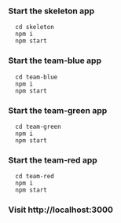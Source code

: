 ### Start the skeleton app
```
  cd skeleton
  npm i
  npm start
```

### Start the team-blue app
```
  cd team-blue
  npm i
  npm start
```

### Start the team-green app
```
  cd team-green
  npm i
  npm start
```

### Start the team-red app
```
  cd team-red
  npm i
  npm start
```

### Visit http://localhost:3000
